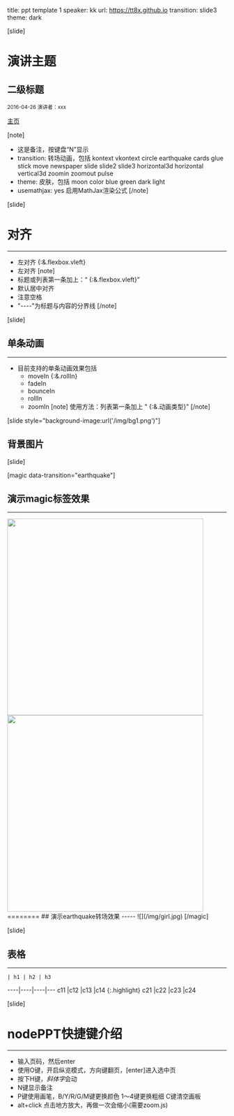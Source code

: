 title: ppt template 1
speaker: kk
url: https://tt8x.github.io
transition: slide3
theme: dark

[slide]

# 演讲主题
## 二级标题
<small>2016-04-26 演讲者：xxx</small>

[主页](https://tt8x.github.io)

[note]
- 这是备注，按键盘“N”显示
- transition: 转场动画，包括
 kontext vkontext circle earthquake cards glue stick move newspaper
 slide slide2 slide3
 horizontal3d horizontal vertical3d zoomin zoomout pulse
- theme: 皮肤，包括 moon color blue green dark light
- usemathjax: yes 启用MathJax渲染公式
[/note]

[slide]

# 对齐
----
- 左对齐 {:&.flexbox.vleft}
- 左对齐 
[note]
- 标题或列表第一条加上：“ {:&.flexbox.vleft}”
- 默认居中对齐
- 注意空格
- "----"为标题与内容的分界线
[/note]

[slide]

## 单条动画
----
- 目前支持的单条动画效果包括
    * moveIn {:&.rollIn}
    * fadeIn
    * bounceIn
    * rollIn
    * zoomIn
[note]
使用方法：列表第一条加上 " {:&.动画类型}"
[/note]

[slide style="background-image:url('/img/bg1.png')"]

## 背景图片

[slide]

[magic data-transition="earthquake"]
## 演示magic标签效果
-----
<div class="columns2">
    <img src="/img/girl.jpg" height="450">
    <img src="/img/girl.jpg" height="450">
</div>
========
## 演示earthquake转场效果
-----
![](/img/girl.jpg)
[/magic]

[slide]

## 表格
----
    | h1 | h2 | h3
----|----|----|---
c11 |c12 |c13 |c14 {:.highlight}
c21 |c22 |c23 |c24

[slide]
# nodePPT快捷键介绍
----
- 输入页码，然后enter
- 使用O键，开启纵览模式，方向键翻页，[enter]进入选中页
- 按下H键，*斜体字*会动
- N键显示备注
- P键使用画笔，B/Y/R/G/M键更换颜色 1～4键更换粗细 C键清空画板
- alt+click 点击地方放大，再做一次会缩小(需要zoom.js)
